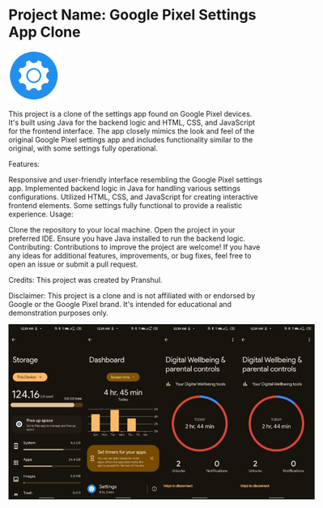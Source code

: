 
              


# Project Name: Google Pixel Settings App Clone


<img src="src/main/assets/images/settings_icon_main.png" alt="" width="100px">

This project is a clone of the settings app found on Google Pixel devices. It's built using Java for the backend logic and HTML, CSS, and JavaScript for the frontend interface. The app closely mimics the look and feel of the original Google Pixel settings app and includes functionality similar to the original, with some settings fully operational.

Features:

Responsive and user-friendly interface resembling the Google Pixel settings app.
Implemented backend logic in Java for handling various settings configurations.
Utilized HTML, CSS, and JavaScript for creating interactive frontend elements.
Some settings fully functional to provide a realistic experience.
Usage:

Clone the repository to your local machine.
Open the project in your preferred IDE.
Ensure you have Java installed to run the backend logic.
Contributing:
Contributions to improve the project are welcome! If you have any ideas for additional features, improvements, or bug fixes, feel free to open an issue or submit a pull request.

Credits:
This project was created by Pranshul.


Disclaimer:
This project is a clone and is not affiliated with or endorsed by Google or the Google Pixel brand. It's intended for educational and demonstration purposes only.





<div style="display:flex;">
<img alt="App image" src="preview_imgs/preview_1.jpeg" width="30%">
<img alt="App image" src="preview_imgs/preview_2.jpeg" width="30%">
<img alt="App image" src="preview_imgs/preview_3.jpeg" width="30%">
<img alt="App image" src="preview_imgs/preview_4.jpeg" width="30%">
  
</div>


